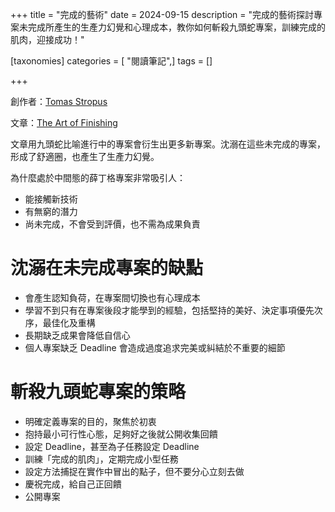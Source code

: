 +++
title = "完成的藝術"
date = 2024-09-15
description = "完成的藝術探討專案未完成所產生的生產力幻覺和心理成本，教你如何斬殺九頭蛇專案，訓練完成的肌肉，迎接成功！"

[taxonomies]
categories = [ "閱讀筆記",]
tags = []

+++

創作者：[Tomas Stropus](https://www.bytedrum.com/about/)

文章：[The Art of Finishing](https://www.bytedrum.com/posts/art-of-finishing/)

文章用九頭蛇比喻進行中的專案會衍生出更多新專案。沈溺在這些未完成的專案，形成了舒適圈，也產生了生產力幻覺。

為什麼處於中間態的薛丁格專案非常吸引人：
* 能接觸新技術
* 有無窮的潛力
* 尚未完成，不會受到評價，也不需為成果負責

# 沈溺在未完成專案的缺點
* 會產生認知負荷，在專案間切換也有心理成本
* 學習不到只有在專案後段才能學到的經驗，包括堅持的美好、決定事項優先次序，最佳化及重構
* 長期缺乏成果會降低自信心
* 個人專案缺乏 Deadline 會造成過度追求完美或糾結於不重要的細節

# 斬殺九頭蛇專案的策略
* 明確定義專案的目的，聚焦於初衷
* 抱持最小可行性心態，足夠好之後就公開收集回饋
* 設定 Deadline，甚至為子任務設定 Deadline
* 訓練「完成的肌肉」，定期完成小型任務
* 設定方法捕捉在實作中冒出的點子，但不要分心立刻去做
* 慶祝完成，給自己正回饋
* 公開專案
